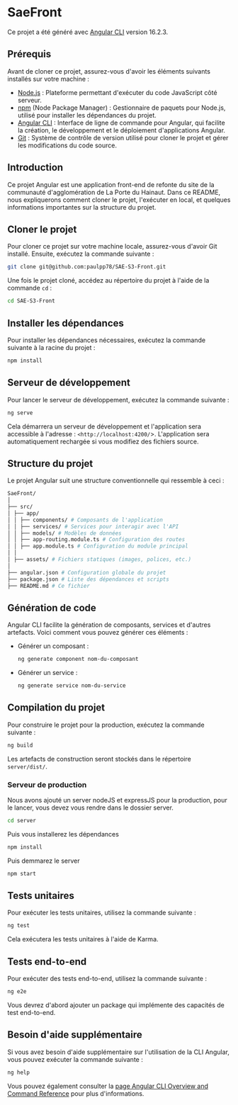 # SaeFront

Ce projet a été généré avec [Angular CLI](https://github.com/angular/angular-cli) version 16.2.3.

## Prérequis

Avant de cloner ce projet, assurez-vous d'avoir les éléments suivants installés sur votre machine :

- [Node.js](https://nodejs.org/) : Plateforme permettant d'exécuter du code JavaScript côté serveur.
- [npm](https://www.npmjs.com/) (Node Package Manager) : Gestionnaire de paquets pour Node.js, utilisé pour installer les dépendances du projet.
- [Angular CLI](https://angular.io/cli) : Interface de ligne de commande pour Angular, qui facilite la création, le développement et le déploiement d'applications Angular.
- [Git](https://git-scm.com/) : Système de contrôle de version utilisé pour cloner le projet et gérer les modifications du code source.

## Introduction

Ce projet Angular est une application front-end de refonte du site de la communauté d'agglomération de La Porte du Hainaut.
Dans ce README, nous expliquerons comment cloner le projet, l'exécuter en local, et quelques informations importantes sur la structure du projet.

## Cloner le projet

Pour cloner ce projet sur votre machine locale, assurez-vous d'avoir Git installé. Ensuite, exécutez la commande suivante :

```bash
git clone git@github.com:paulpp78/SAE-S3-Front.git
```

Une fois le projet cloné, accédez au répertoire du projet à l'aide de la commande `cd` :

```bash
cd SAE-S3-Front
```

## Installer les dépendances

Pour installer les dépendances nécessaires, exécutez la commande suivante à la racine du projet :

```bash
npm install
```

## Serveur de développement

Pour lancer le serveur de développement, exécutez la commande suivante :

```bash
ng serve
```

Cela démarrera un serveur de développement et l'application sera accessible à l'adresse : `<http://localhost:4200/`>. L'application sera automatiquement rechargée si vous modifiez des fichiers source.

## Structure du projet

Le projet Angular suit une structure conventionnelle qui ressemble à ceci :

```sh
SaeFront/
│
├── src/
│ ├── app/
│ │ ├── components/ # Composants de l'application
│ │ ├── services/ # Services pour interagir avec l'API
│ │ ├── models/ # Modèles de données
│ │ ├── app-routing.module.ts # Configuration des routes
│ │ ├── app.module.ts # Configuration du module principal
│ │
│ ├── assets/ # Fichiers statiques (images, polices, etc.)
│
├── angular.json # Configuration globale du projet
├── package.json # Liste des dépendances et scripts
├── README.md # Ce fichier
```

## Génération de code

Angular CLI facilite la génération de composants, services et d'autres artefacts. Voici comment vous pouvez générer ces éléments :

- Générer un composant :

  ```bash
  ng generate component nom-du-composant
  ```

- Générer un service :

  ```bash
  ng generate service nom-du-service
  ```

## Compilation du projet

Pour construire le projet pour la production, exécutez la commande suivante :

```bash
ng build
```

Les artefacts de construction seront stockés dans le répertoire `server/dist/`.

### Serveur de production

Nous avons ajouté un server nodeJS et expressJS pour la production, pour le lancer, vous devez vous rendre dans le dossier server.

```bash
cd server
```

Puis vous installerez les dépendances

```bash
npm install
```

Puis demmarez le server

```bash
npm start
```

## Tests unitaires

Pour exécuter les tests unitaires, utilisez la commande suivante :

```bash
ng test
```

Cela exécutera les tests unitaires à l'aide de Karma.

## Tests end-to-end

Pour exécuter des tests end-to-end, utilisez la commande suivante :

```bash
ng e2e
```

Vous devrez d'abord ajouter un package qui implémente des capacités de test end-to-end.

## Besoin d'aide supplémentaire

Si vous avez besoin d'aide supplémentaire sur l'utilisation de la CLI Angular, vous pouvez exécuter la commande suivante :

```bash
ng help
```

Vous pouvez également consulter la [page Angular CLI Overview and Command Reference](https://angular.io/cli) pour plus d'informations.
